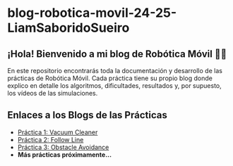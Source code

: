 # blog-robotica-movil-24-25-LiamSaboridoSueiro

## ¡Hola! Bienvenido a mi blog de Robótica Móvil 🤖🚗

En este repositorio encontrarás toda la documentación y desarrollo de las prácticas de Robótica Móvil. Cada práctica tiene su propio blog donde explico en detalle los algoritmos, dificultades, resultados y, por supuesto, los vídeos de las simulaciones.

## Enlaces a los Blogs de las Prácticas

- [Práctica 1: Vacuum Cleaner](./Vacuum_Cleaner.md)
- [Práctica 2: Follow Line](./Follow_Line.md)
- [Práctica 3: Obstacle Avoidance](./Obstacle_Avoidance.md)
- **Más prácticas próximamente...**







